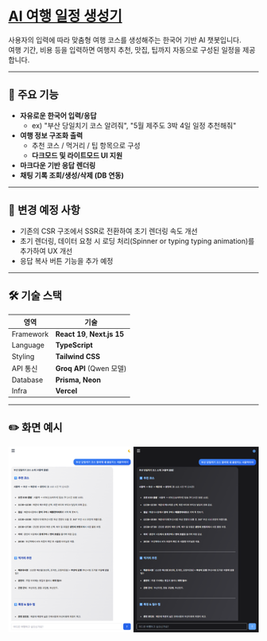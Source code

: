 # [AI 여행 일정 생성기](https://tripgen-dev.vercel.app/)

사용자의 입력에 따라 맞춤형 여행 코스를 생성해주는 한국어 기반 AI 챗봇입니다.  
여행 기간, 비용 등을 입력하면 여행지 추천, 맛집, 팁까지 자동으로 구성된 일정을 제공합니다.

---

## 🚀 주요 기능

- **자유로운 한국어 입력/응답**
    - ex) "부산 당일치기 코스 알려줘", "5월 제주도 3박 4일 일정 추천해줘"
- **여행 정보 구조화 출력**
    - 추천 코스 / 먹거리 / 팁 항목으로 구성
  - **다크모드 및 라이트모드 UI 지원**
- **마크다운 기반 응답 렌더링**
- **채팅 기록 조회/생성/삭제 (DB 연동)**

---

## 🧩 변경 예정 사항

- 기존의 CSR 구조에서 SSR로 전환하여 초기 렌더링 속도 개선
- 초기 렌더링, 데이터 요청 시 로딩 처리(Spinner or typing typing animation)를 추가하여 UX 개선
- 응답 복사 버튼 기능을 추가 예정

---

## 🛠️ 기술 스택

| 영역        | 기술                           |
|-------------|------------------------------|
| Framework   | **React 19**, **Next.js 15** |
| Language    | **TypeScript**               |
| Styling     | **Tailwind CSS**             |
| API 통신    | **Groq API** (Qwen 모델) |
| Database    | **Prisma, Neon**             |
| Infra       | **Vercel**                   |
---

## ✏️ 화면 예시
![readme.png](./public/readme.png)

